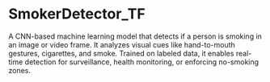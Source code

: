 # SmokerDetector_TF
A CNN-based machine learning model that detects if a person is smoking in an image or video frame. It analyzes visual cues like hand-to-mouth gestures, cigarettes, and smoke. Trained on labeled data, it enables real-time detection for surveillance, health monitoring, or enforcing no-smoking zones.
